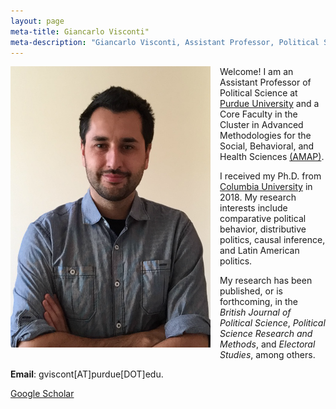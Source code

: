 ```yaml
---
layout: page
meta-title: Giancarlo Visconti"
meta-description: "Giancarlo Visconti, Assistant Professor, Political Science, Purdue University, Columbia University"
---
```


<head>
  <title> Giancarlo Visconti </title>
  <meta name="author" content="Giancarlo Visconti">
  <meta name="description" content="Giancarlo Visconti's webpage">
  <meta name="title" content="Giancarlo Visconti, Purdue University">
  <meta name="keywords" content="Giancarlo Visconti, Columbia, Purdue, Chile, Political Science">
  <meta name="tags" content="Giancarlo Visconti, Columbia, Purdue, Chile, Political Science, Disasters, Crime, Economic">
  <meta http-equiv="content-type" content="text/html;charset=UTF-8">
</head>

<img src="/img/bio.png" alt="Giancarlo" style="float:left;width:320px;height:450px; margin-right:15px; margin-bottom:15px">

Welcome! I am an Assistant Professor of Political Science at [Purdue University](https://www.cla.purdue.edu/polsci/) and a Core Faculty in the Cluster in Advanced Methodologies for the Social, Behavioral, and Health Sciences [(AMAP)](https://www.purdue.edu/amap/). 

I received my Ph.D. from [Columbia University](https://polisci.columbia.edu/) in 2018. My research interests include comparative political behavior, distributive politics, causal inference, and Latin American politics.

My research has been published, or is forthcoming, in the *British Journal of Political Science*, *Political Science Research and Methods*, and *Electoral Studies*, among others. 

**Email**: gviscont[AT]purdue[DOT]edu.

[Google Scholar](https://scholar.google.com/citations?hl=en&user=IYungBYAAAAJ&scilu=&scisig=AMD79ooAAAAAXRGfIK8Deuk3aIMhnVdfebQr0KVNwo_d&gmla=AJsN-F7TdMS3DiqRXhrzPMRLgtkQRs52l9RrS3c5pMTevOpu91oHkeMBoql5ZbmIgGrhaHvIDuhdN-O9LgGQaMjZZtpEe5SppAPsEgrt3uXyHgM3-2nyOtE&sciund=11565639192183004832)


